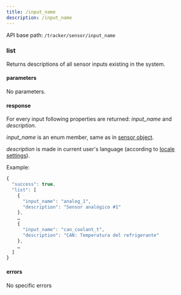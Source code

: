 ```yaml
---
title: /input_name
description: /input_name
---
```


API base path: `/tracker/sensor/input_name`

### list
Returns descriptions of all sensor inputs existing in the system. 

#### parameters
No parameters.

#### response
For every input following properties are returned: *input_name* and *description*.

*input_name* is an enum member, same as in [sensor object](index.md).

*description* is made in current user's language (according to [locale settings](../../../commons/user/settings/index.md)).

Example:

```js
{
  "success": true,
  "list": [
    {
      "input_name": "analog_1", 
      "description": "Sensor analógico #1"
    },
    …
    {
      "input_name": "can_coolant_t",
	  "description": "CAN: Temperatura del refrigerante"
    },
	…
  ]
}
```

#### errors
No specific errors
